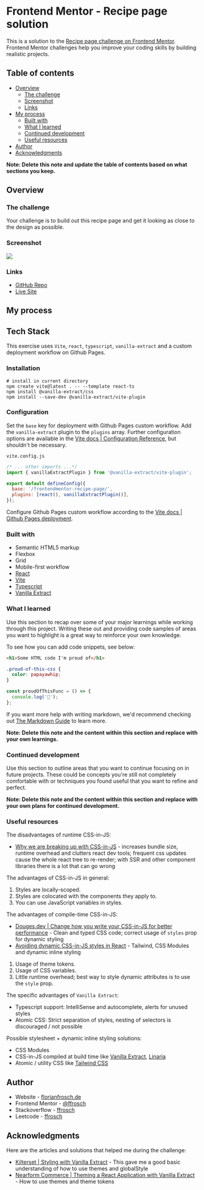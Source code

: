 # Frontend Mentor - Recipe page solution

This is a solution to the [Recipe page challenge on Frontend Mentor](https://www.frontendmentor.io/challenges/recipe-page-KiTsR8QQKm). Frontend Mentor challenges help you improve your coding skills by building realistic projects.

## Table of contents

- [Overview](#overview)
  - [The challenge](#the-challenge)
  - [Screenshot](#screenshot)
  - [Links](#links)
- [My process](#my-process)
  - [Built with](#built-with)
  - [What I learned](#what-i-learned)
  - [Continued development](#continued-development)
  - [Useful resources](#useful-resources)
- [Author](#author)
- [Acknowledgments](#acknowledgments)

**Note: Delete this note and update the table of contents based on what sections you keep.**

## Overview

### The challenge

Your challenge is to build out this recipe page and get it looking as close to the design as possible.

### Screenshot

![](./screenshot.jpg)

### Links

- [GitHub Repo](https://github.com/ffrosch/frontendmentor-recipe-page)
- [Live Site](https://ffrosch.github.io/frontendmentor-recipe-page/)

## My process

## Tech Stack

This exercise uses `Vite`, `react`, `typescript`, `vanilla-extract` and a custom deployment workflow on Github Pages.

### Installation

```shell
# install in current directory
npm create vite@latest . -- --template react-ts
npm install @vanilla-extract/css
npm install --save-dev @vanilla-extract/vite-plugin
```

### Configuration

Set the `base` key for deployment with Github Pages custom workflow.
Add the `vanilla-extract` plugin to the `plugins` array.
Further configuration options are available in the [Vite docs | Configuration Reference](https://vanilla-extract.style/documentation/integrations/vite/), but shouldn't be necessary.

`vite.config.js`

```js
/* ... other imports ...*/
import { vanillaExtractPlugin } from '@vanilla-extract/vite-plugin';

export default defineConfig({
  base: '/frontendmentor-recipe-page/',
  plugins: [react(), vanillaExtractPlugin()],
});
```

Configure Github Pages custom workflow according to the [Vite docs | Github Pages deployment](https://vitejs.dev/guide/static-deploy#github-pages).

### Built with

- Semantic HTML5 markup
- Flexbox
- Grid
- Mobile-first workflow
- [React](https://reactjs.org/)
- [Vite](https://vitejs.dev/)
- [Typescript](https://www.typescriptlang.org/)
- [Vanilla Extract](https://vanilla-extract.style/)

### What I learned

Use this section to recap over some of your major learnings while working through this project. Writing these out and providing code samples of areas you want to highlight is a great way to reinforce your own knowledge.

To see how you can add code snippets, see below:

```html
<h1>Some HTML code I'm proud of</h1>
```

```css
.proud-of-this-css {
  color: papayawhip;
}
```

```js
const proudOfThisFunc = () => {
  console.log('🎉');
};
```

If you want more help with writing markdown, we'd recommend checking out [The Markdown Guide](https://www.markdownguide.org/) to learn more.

**Note: Delete this note and the content within this section and replace with your own learnings.**

### Continued development

Use this section to outline areas that you want to continue focusing on in future projects. These could be concepts you're still not completely comfortable with or techniques you found useful that you want to refine and perfect.

**Note: Delete this note and the content within this section and replace with your own plans for continued development.**

### Useful resources

The disadvantages of runtime CSS-in-JS:

- [Why we are breaking up with CSS-in-JS](https://dev.to/srmagura/why-were-breaking-up-wiht-css-in-js-4g9b) - increases bundle size, runtime overhead and clutters react dev tools; frequent css updates cause the whole react tree to re-render; with SSR and other component libraries there is a lot that can go wrong

The advantages of CSS-in-JS in general:

1. Styles are locally-scoped.
1. Styles are colocated with the components they apply to.
1. You can use JavaScript variables in styles.

The advantages of compile-time CSS-in-JS:

- [Douges.dev | Change how you write your CSS-in-JS for better performance](https://douges.dev/blog/taming-the-beast-that-is-css-in-js) - Clean and typed CSS code; correct usage of `styles` prop for dynamic styling
- [Avoiding dynamic CSS-in-JS styles in React](https://nickb.dev/blog/avoid-dynamic-css-in-js-styles-in-react/) - Tailwind, CSS Modules and dynamic inline styling

1. Usage of theme tokens.
1. Usage of CSS variables.
1. Little runtime overhead; best way to style dynamic attributes is to use the `style` prop.

The specific advantages of `Vanilla Extract`:

- Typescript support: IntelliSense and autocomplete, alerts for unused styles
- Atomic CSS: Strict separation of styles, nesting of selectors is discouraged / not possible

Possible stylesheet + dynamic inline styling solutions:

- CSS Modules
- CSS-in-JS compiled at build time like [Vanilla Extract](https://vanilla-extract.style/), [Linaria](https://linaria.dev/)
- Atomic / utility CSS like [Tailwind CSS](https://tailwindcss.com/)

## Author

- Website - [florianfrosch.de](https://florianfrosch.de/)
- Frontend Mentor - [@ffrosch](https://www.frontendmentor.io/profile/ffrosch)
- Stackoverflow - [ffrosch](https://stackoverflow.com/users/9152905/ffrosch)
- Leetcode - [ffrosch](https://leetcode.com/u/ffrosch/)

## Acknowledgments

Here are the articles and solutions that helped me during the challenge:

- [Kilterset | Styling with Vanilla Extract](https://www.kilterset.com/blog/styling-with-vanilla-extract) - This gave me a good basic understanding of how to use themes and globalStyle
- [Nearform Commerce | Theming a React Application with Vanilla Extract](https://commerce.nearform.com/blog/2021/vanilla-extract) - How to use themes and theme tokens
